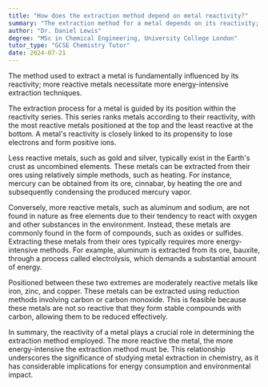 ```yaml
---
title: "How does the extraction method depend on metal reactivity?"
summary: "The extraction method for a metal depends on its reactivity; more reactive metals require more energy-intensive methods."
author: "Dr. Daniel Lewis"
degree: "MSc in Chemical Engineering, University College London"
tutor_type: "GCSE Chemistry Tutor"
date: 2024-07-21
---
```


The method used to extract a metal is fundamentally influenced by its reactivity; more reactive metals necessitate more energy-intensive extraction techniques.

The extraction process for a metal is guided by its position within the reactivity series. This series ranks metals according to their reactivity, with the most reactive metals positioned at the top and the least reactive at the bottom. A metal's reactivity is closely linked to its propensity to lose electrons and form positive ions.

Less reactive metals, such as gold and silver, typically exist in the Earth's crust as uncombined elements. These metals can be extracted from their ores using relatively simple methods, such as heating. For instance, mercury can be obtained from its ore, cinnabar, by heating the ore and subsequently condensing the produced mercury vapor.

Conversely, more reactive metals, such as aluminum and sodium, are not found in nature as free elements due to their tendency to react with oxygen and other substances in the environment. Instead, these metals are commonly found in the form of compounds, such as oxides or sulfides. Extracting these metals from their ores typically requires more energy-intensive methods. For example, aluminum is extracted from its ore, bauxite, through a process called electrolysis, which demands a substantial amount of energy.

Positioned between these two extremes are moderately reactive metals like iron, zinc, and copper. These metals can be extracted using reduction methods involving carbon or carbon monoxide. This is feasible because these metals are not so reactive that they form stable compounds with carbon, allowing them to be reduced effectively.

In summary, the reactivity of a metal plays a crucial role in determining the extraction method employed. The more reactive the metal, the more energy-intensive the extraction method must be. This relationship underscores the significance of studying metal extraction in chemistry, as it has considerable implications for energy consumption and environmental impact.
    